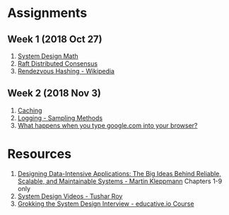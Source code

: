 # Assignments
## Week 1 (2018 Oct 27)
1. [System Design Math](https://github.com/jguamie/system-design/blob/master/notes/math.md)
1. [Raft Distributed Consensus](https://github.com/jguamie/system-design/blob/master/notes/raft-distributed-consensus.md)
1. [Rendezvous Hashing - Wikipedia](https://en.wikipedia.org/wiki/Rendezvous_hashing)
## Week 2 (2018 Nov 3)
1. [Caching](https://github.com/jguamie/system-design/blob/master/notes/caching.md)
1. [Logging - Sampling Methods](https://en.wikipedia.org/wiki/Sampling_(statistics))
1. [What happens when you type google.com into your browser?](https://github.com/alex/what-happens-when)
# Resources
1. [Designing Data-Intensive Applications: The Big Ideas Behind Reliable, Scalable, and Maintainable Systems - Martin Kleppmann](https://www.amazon.com/Designing-Data-Intensive-Applications-Reliable-Maintainable/dp/1449373321) Chapters 1-9 only
1. [System Design Videos - Tushar Roy](https://www.youtube.com/watch?v=UzLMhqg3_Wc&list=PLrmLmBdmIlps7GJJWW9I7N0P0rB0C3eY2)
1. [Grokking the System Design Interview - educative.io Course](https://www.educative.io/collection/5668639101419520/5649050225344512)
